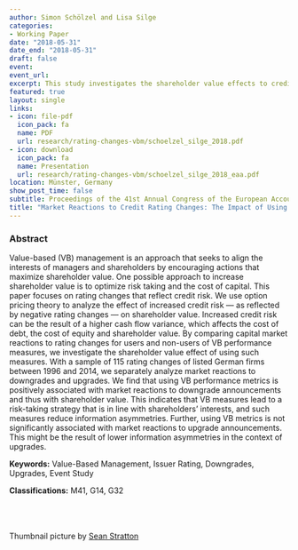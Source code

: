 ```yaml
---
author: Simon Schölzel and Lisa Silge
categories:
- Working Paper
date: "2018-05-31"
date_end: "2018-05-31"
draft: false
event: 
event_url: 
excerpt: This study investigates the shareholder value effects to credit rating changes for users and non-users of value-based performance measures.
featured: true
layout: single
links:
- icon: file-pdf
  icon_pack: fa
  name: PDF
  url: research/rating-changes-vbm/schoelzel_silge_2018.pdf
- icon: download
  icon_pack: fa
  name: Presentation
  url: research/rating-changes-vbm/schoelzel_silge_2018_eaa.pdf
location: Münster, Germany
show_post_time: false
subtitle: Proceedings of the 41st Annual Congress of the European Accounting Association
title: "Market Reactions to Credit Rating Changes: The Impact of Using Value-Based Performance Measures"
---
```


### Abstract

Value-based (VB) management is an approach that seeks to align the interests of managers and shareholders by encouraging actions that maximize shareholder value. One possible approach to increase shareholder value is to optimize risk taking and the cost of capital. This paper focuses on rating changes that reflect credit risk. We use option pricing theory to analyze the effect of increased credit risk — as reflected by negative rating changes — on shareholder value. Increased credit risk can be the result of a higher cash flow variance, which affects the cost of debt, the cost of equity and shareholder value. By comparing capital market reactions to rating changes for users and non-users of VB performance measures, we investigate the shareholder value effect of using such measures. With a sample of 115 rating changes of listed German firms between 1996 and 2014, we separately analyze market reactions to downgrades and upgrades. We find that using VB performance metrics is positively associated with market reactions to downgrade announcements and thus with shareholder value. This indicates that VB measures lead to a risk-taking strategy that is in line with shareholders’ interests, and such measures reduce information asymmetries. Further, using VB metrics is not significantly associated with market reactions to upgrade announcements. This might be the result of lower information asymmetries in the context of upgrades.

**Keywords:** Value-Based Management, Issuer Rating, Downgrades, Upgrades, Event Study

**Classifications:** M41, G14, G32 

<br><br><br>
Thumbnail picture by [Sean Stratton](https://unsplash.com/@seanstratton)
